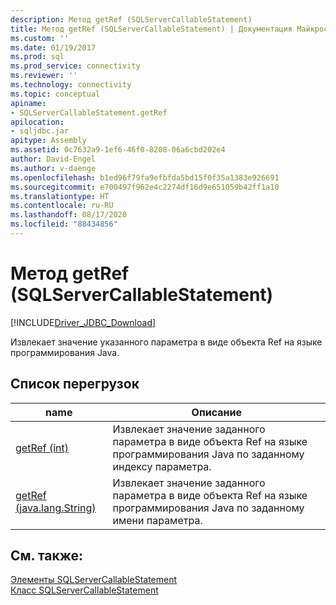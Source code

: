 ```yaml
---
description: Метод getRef (SQLServerCallableStatement)
title: Метод getRef (SQLServerCallableStatement) | Документация Майкрософт
ms.custom: ''
ms.date: 01/19/2017
ms.prod: sql
ms.prod_service: connectivity
ms.reviewer: ''
ms.technology: connectivity
ms.topic: conceptual
apiname:
- SQLServerCallableStatement.getRef
apilocation:
- sqljdbc.jar
apitype: Assembly
ms.assetid: 0c7632a9-1ef6-46f0-8208-06a6cbd202e4
author: David-Engel
ms.author: v-daenge
ms.openlocfilehash: b1ed96f79fa9efbfda5bd15f0f35a1383e926691
ms.sourcegitcommit: e700497f962e4c2274df16d9e651059b42ff1a10
ms.translationtype: HT
ms.contentlocale: ru-RU
ms.lasthandoff: 08/17/2020
ms.locfileid: "88434856"
---
```

# <a name="getref-method-sqlservercallablestatement"></a>Метод getRef (SQLServerCallableStatement)
[!INCLUDE[Driver_JDBC_Download](../../../includes/driver_jdbc_download.md)]

  Извлекает значение указанного параметра в виде объекта Ref на языке программирования Java.  
  
## <a name="overload-list"></a>Список перегрузок  
  
|name|Описание|  
|----------|-----------------|  
|[getRef (int)](../../../connect/jdbc/reference/getref-method-int.md)|Извлекает значение заданного параметра в виде объекта Ref на языке программирования Java по заданному индексу параметра.|  
|[getRef (java.lang.String)](../../../connect/jdbc/reference/getref-method-java-lang-string.md)|Извлекает значение заданного параметра в виде объекта Ref на языке программирования Java по заданному имени параметра.|  
  
## <a name="see-also"></a>См. также:  
 [Элементы SQLServerCallableStatement](../../../connect/jdbc/reference/sqlservercallablestatement-members.md)   
 [Класс SQLServerCallableStatement](../../../connect/jdbc/reference/sqlservercallablestatement-class.md)  
  
  
